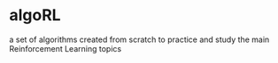 # algoRL 
a set of algorithms created from scratch to practice and study the main Reinforcement Learning topics